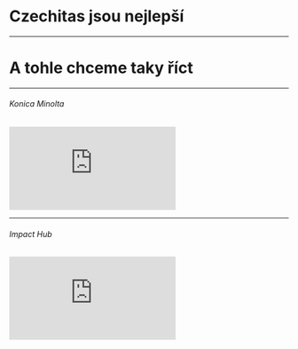 <!-- .slide: data-state="c-slide-half" -->

# Czechitas jsou nejlepší

---

# A tohle chceme taky říct

---

<!-- .slide: data-state="c-slide-video" -->

###### Konica Minolta

<iframe data-autoplay class="stretch" src="https://www.youtube.com/embed/yAVQpJNybys" frameborder="0" allowfullscreen></iframe>

---

<!-- .slide: data-state="c-slide-video" -->

###### Impact Hub

<iframe data-autoplay class="stretch" src="https://www.youtube.com/embed/rZ8qzx2NAbg" frameborder="0" allowfullscreen></iframe>
